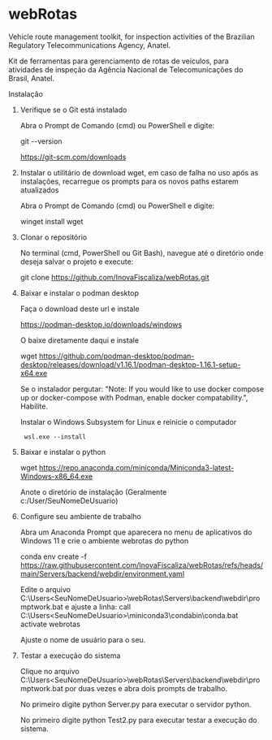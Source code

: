 # webRotas

Vehicle route management toolkit, for inspection activities of the Brazilian Regulatory Telecommunications Agency, Anatel.

Kit de ferramentas para gerenciamento de rotas de veículos, para atividades de inspeção da Agência Nacional de Telecomunicações do Brasil, Anatel.


Instalação

1. Verifique se o Git está instalado

    Abra o Prompt de Comando (cmd) ou PowerShell e digite:

    git --version

    https://git-scm.com/downloads

2. Instalar o utilitário de download wget, em caso de falha no uso após as instalações, recarregue os prompts para os novos paths estarem atualizados

    Abra o Prompt de Comando (cmd) ou PowerShell e digite: 

    winget install wget

3. Clonar o repositório

    No terminal (cmd, PowerShell ou Git Bash), navegue até o diretório onde deseja salvar o projeto e execute:

    git clone https://github.com/InovaFiscaliza/webRotas.git

4. Baixar e instalar o podman desktop

    Faça o download deste url e instale

    https://podman-desktop.io/downloads/windows

    O baixe diretamente daqui e instale

    wget https://github.com/podman-desktop/podman-desktop/releases/download/v1.16.1/podman-desktop-1.16.1-setup-x64.exe

    Se o instalador pergutar: "Note: If you would like to use docker compose up or docker-compose with Podman, enable docker compatability.", Habilite.

    
    Instalar o Windows Subsystem for Linux e reinicie o computador 
        
        wsl.exe --install

5. Baixar e instalar o python

    wget https://repo.anaconda.com/miniconda/Miniconda3-latest-Windows-x86_64.exe

    Anote o diretório de instalação (Geralmente c:/User/SeuNomeDeUsuario)



6. Configure seu ambiente de trabalho

    Abra um Anaconda Prompt que aparecera no menu de aplicativos do Windows 11 e crie o ambiente webrotas do python 

    conda env create -f https://raw.githubusercontent.com/InovaFiscaliza/webRotas/refs/heads/main/Servers/backend/webdir/environment.yaml

    Edite o arquivo C:\Users\<SeuNomeDeUsuario>\webRotas\Servers\backend\webdir\promptwork.bat e ajuste a linha:
        call C:\Users\<SeuNomeDeUsuario>\miniconda3\condabin\conda.bat activate webrotas

    Ajuste o nome de usuário para o seu.

7. Testar a execução do sistema

    Clique no arquivo C:\Users\<SeuNomeDeUsuario>\webRotas\Servers\backend\webdir\promptwork.bat por duas vezes e abra dois prompts de trabalho. 

    No primeiro digite python Server.py para executar o servidor python.

    No primeiro digite python Test2.py para executar testar a execução do sistema.





    






